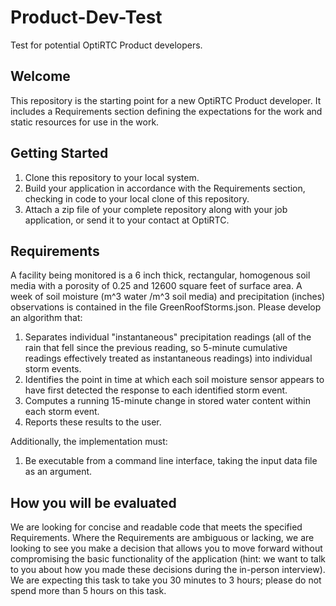 Product-Dev-Test
=====================
Test for potential OptiRTC Product developers.

Welcome
-------
This repository is the starting point for a new OptiRTC Product developer. It includes a Requirements section defining the expectations for the work and static resources for use in the work.

Getting Started
---------------
1. Clone this repository to your local system.
2. Build your application in accordance with the Requirements section, checking in code to your local clone of this repository.
3. Attach a zip file of your complete repository along with your job application, or send it to your contact at OptiRTC.

Requirements
------------
A facility being monitored is a 6 inch thick, rectangular, homogenous soil media with a porosity of 0.25 and 12600 square feet of surface area. A week of soil moisture (m^3 water /m^3 soil media) and precipitation (inches) observations is contained in the file GreenRoofStorms.json. Please develop an algorithm that:

1. Separates individual "instantaneous" precipitation readings (all of the rain that fell since the previous reading, so 5-minute cumulative readings effectively treated as instantaneous readings) into individual storm events.
2. Identifies the point in time at which each soil moisture sensor appears to have first detected the response to each identified storm event.
3. Computes a running 15-minute change in stored water content within each storm event.
4. Reports these results to the user.

Additionally, the implementation must:

1. Be executable from a command line interface, taking the input data file as an argument.

How you will be evaluated
-------------------------
We are looking for concise and readable code that meets the specified Requirements. Where the Requirements are ambiguous or lacking, we are looking to see you make a decision that allows you to move forward without compromising the basic functionality of the application (hint: we want to talk to you about how you made these decisions during the in-person interview). We are expecting this task to take you 30 minutes to 3 hours; please do not spend more than 5 hours on this task.

